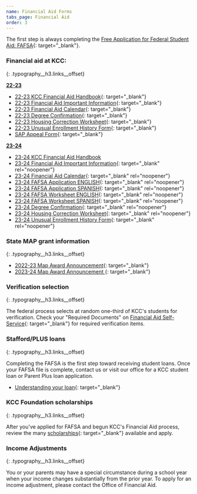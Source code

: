 ```yaml
---
name: Financial Aid Forms
tabs_page: Financial Aid
order: 3
---
```

The first step is always completing the [Free Application for Federal Student Aid: FAFSA](http://www.fafsa.gov/){: target="_blank"}.

### Financial aid at KCC:
{: .typography__h3.links__offset}

**<u>22-23</u>**

* [22-23 KCC Financial Aid Handbook](../uploads/pdf/1-up-Financial-Aid-Handbook-2022-23.pdf){: target="_blank"}
* [22-23 Financial Aid Important Information](../uploads/pdf/22-23-Financial-Aid-Important-Information.pdf){: target="_blank"}
* [22-23 Financial Aid Calendar](../uploads/pdf/22-23-FA-Calendar.pdf){: target="_blank"}
* [22-23 Degree Confirmation](../uploads/pdf/22-23-Degree-Confirmation.pdf){: target="_blank"}
* [22-23 Housing Correction Worksheet](../uploads/pdf/22-23-Housing-Correction-Worksheet.pdf){: target="_blank"}
* [22-23 Unusual Enrollment History Form](../uploads/pdf/22-23-Unusual-Enrollment-History-Form.pdf){: target="_blank"}
* [SAP Appeal Form](../uploads/pdf/SAP-Appeal-Form.pdf){: target="_blank"}

**<u>23-24</u>**

* <u>​​​​​​​<a target="_blank" rel="noopener" href="../uploads/pdf/23-24-Financial-Aid-Handbook.pdf">23-24 KCC Financial Aid Handbook</a></u>
* [<u>23-24 Financial Aid Important Information</u>](../uploads/pdf/23-24-Financial-Aid-Important-Information.pdf){: target="_blank" rel="noopener"}
* [<u>23-24 Financial Aid Calendar</u>](../uploads/pdf/23-24-Financial-Aid-Calendar.pdf){: target="_blank" rel="noopener"}
* [<u>23-24 FAFSA Application ENGLISH</u>](../uploads/pdf/2023-24-FAFSA-application-English.pdf){: target="_blank" rel="noopener"}
* [<u>23-24 FAFSA Application SPANISH</u>](../uploads/pdf/2023-24-FAFSA-application-Spanish.pdf){: target="_blank" rel="noopener"}
* [<u>23-24 FAFSA Worksheet ENGLISH</u>](../uploads/pdf/2023-24-fafsa-worksheet--ENGLISH.pdf){: target="_blank" rel="noopener"}
* [<u>23-24 FAFSA Worksheet SPANISH</u>](../uploads/pdf/2023-24-fafsa-worksheet--SPANISH.pdf){: target="_blank" rel="noopener"}
* [<u>23-24 Degree Confirmation</u>](../uploads/pdf/23-24-Degree-Confirmation.pdf){: target="_blank" rel="noopener"}
* [<u>23-24 Housing Correction Worksheet</u>](../uploads/pdf/23-24-Housing-Correction-Worksheet.pdf){: target="_blank" rel="noopener"}
* [<u>23-24 Unusual Enrollment History Form</u>](../uploads/pdf/23-24-Unusual-Enrollment-History-Form.pdf){: target="_blank" rel="noopener"}

### State MAP grant information
{: .typography__h3.links__offset}

* [2022-23 Map Award Announcement​](../uploads/pdf/22-23-MAP-Award-Announcement.pdf){: target="_blank"}
* [2023-24 Map Award Announcement&nbsp;](../uploads/pdf/23-24-MAP-Award-Announcement.pdf){: target="_blank"}

### Verification selection
{: .typography__h3.links__offset}

The federal process selects at random one-third of KCC's students for verification. Check your "Required Documents" on [Financial Aid Self-Service](https://selfservice.kcc.edu/Student/FinancialAid/Home){: target="_blank"} for required verification items.&nbsp;

### Stafford/PLUS loans
{: .typography__h3.links__offset}

Completing the FAFSA is the first step toward receiving student loans. Once your FAFSA file is complete, contact us or visit our office for a KCC student loan or Parent Plus loan application.

* [Understanding your loan](../uploads/understanding-federal-direct-staff-Loan.pdf){: target="_blank"}

### KCC Foundation scholarships
{: .typography__h3.links__offset}

After you've applied for FAFSA and begun KCC's Financial Aid process, review the many [scholarships](http://foundation.kcc.edu/scholarships/){: target="_blank"} available and apply.

### Income Adjustments
{: .typography__h3.links__offset}

You or your parents may have a special circumstance during a school year when your income changes substantially from the prior year. To apply for an income adjustment, please contact the Office of Financial Aid.​​​​